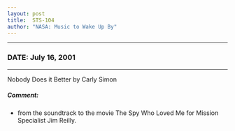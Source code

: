 ```yaml
---
layout: post
title:  STS-104
author: "NASA: Music to Wake Up By"
---
```


----
### DATE: July 16, 2001
----
Nobody Does it Better by Carly Simon

##### Comment:
* from the soundtrack to the movie The Spy Who Loved Me for Mission Specialist Jim Reilly.
